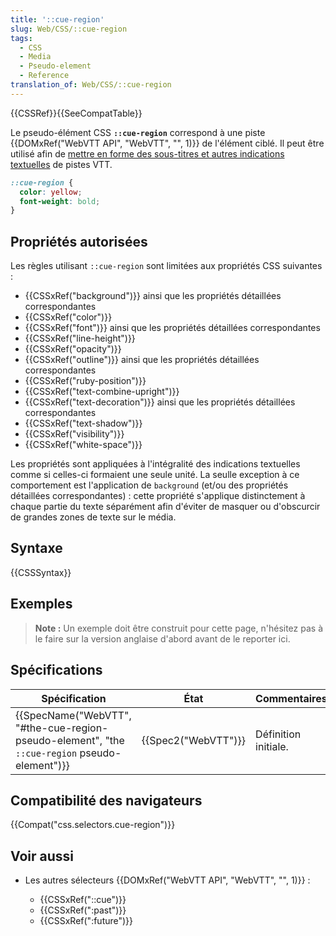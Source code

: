 ```yaml
---
title: '::cue-region'
slug: Web/CSS/::cue-region
tags:
  - CSS
  - Media
  - Pseudo-element
  - Reference
translation_of: Web/CSS/::cue-region
---
```


{{CSSRef}}{{SeeCompatTable}}

Le pseudo-élément CSS **`::cue-region`** correspond à une piste {{DOMxRef("WebVTT API", "WebVTT", "", 1)}} de l'élément ciblé. Il peut être utilisé afin de [mettre en forme des sous-titres et autres indications textuelles](/docs/Web/API/WebVTT_API#Styling_WebTT_cues) de pistes VTT.

```css
::cue-region {
  color: yellow;
  font-weight: bold;
}
```

## Propriétés autorisées

Les règles utilisant `::cue-region` sont limitées aux propriétés CSS suivantes :

- {{CSSxRef("background")}} ainsi que les propriétés détaillées correspondantes
- {{CSSxRef("color")}}
- {{CSSxRef("font")}} ainsi que les propriétés détaillées correspondantes
- {{CSSxRef("line-height")}}
- {{CSSxRef("opacity")}}
- {{CSSxRef("outline")}} ainsi que les propriétés détaillées correspondantes
- {{CSSxRef("ruby-position")}}
- {{CSSxRef("text-combine-upright")}}
- {{CSSxRef("text-decoration")}} ainsi que les propriétés détaillées correspondantes
- {{CSSxRef("text-shadow")}}
- {{CSSxRef("visibility")}}
- {{CSSxRef("white-space")}}

Les propriétés sont appliquées à l'intégralité des indications textuelles comme si celles-ci formaient une seule unité. La seulle exception à ce comportement est l'application de `background` (et/ou des propriétés détaillées correspondantes) : cette propriété s'applique distinctement à chaque partie du texte séparément afin d'éviter de masquer ou d'obscurcir de grandes zones de texte sur le média.

## Syntaxe

{{CSSSyntax}}

## Exemples

> **Note :** Un exemple doit être construit pour cette page, n'hésitez pas à le faire sur la version anglaise d'abord avant de le reporter ici.

## Spécifications

| Spécification                                                                                                                                | État                     | Commentaires         |
| -------------------------------------------------------------------------------------------------------------------------------------------- | ------------------------ | -------------------- |
| {{SpecName("WebVTT", "#the-cue-region-pseudo-element", "the <code>::cue-region</code> pseudo-element")}} | {{Spec2("WebVTT")}} | Définition initiale. |

## Compatibilité des navigateurs

{{Compat("css.selectors.cue-region")}}

## Voir aussi

- Les autres sélecteurs {{DOMxRef("WebVTT API", "WebVTT", "", 1)}} :

  - {{CSSxRef("::cue")}}
  - {{CSSxRef(":past")}}
  - {{CSSxRef(":future")}}
